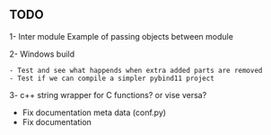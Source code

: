 ## TODO

1- Inter module
Example of passing objects between module


2- Windows build

	- Test and see what happends when extra added parts are removed 
    - Test if we can compile a simpler pybind11 project
3- c++ string wrapper for C functions? or vise versa?

- Fix documentation meta data (conf.py)
- Fix documentation 